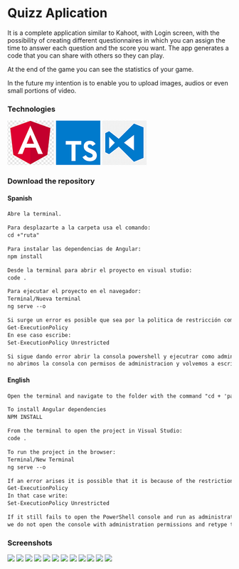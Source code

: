 # Quizz Aplication


It is a complete application similar to Kahoot, with Login screen, with the possibility of creating different questionnaires in which you can assign the time to answer each question and the score you want. The app generates a code that you can share with others so they can play. 

At the end of the game you can see the statistics of your game.

In the future my intention is to enable you to upload images, audios or even small portions of video.


### Technologies
![](https://github.com/DamianPyCoder/DamianPyCoder/blob/main/icons/angular_icon.png)
![](https://github.com/DamianPyCoder/DamianPyCoder/blob/main/icons/typescript.png)
![](https://github.com/DamianPyCoder/DamianPyCoder/blob/main/icons/visualstudio.png)



### Download the repository
#### Spanish
```diff
Abre la terminal.
```
```diff
Para desplazarte a la carpeta usa el comando:
cd +"ruta"
```
```diff
Para instalar las dependencias de Angular:
npm install
```
```diff
Desde la terminal para abrir el proyecto en visual studio:
code . 
```
```diff
Para ejecutar el proyecto en el navegador:
Terminal/Nueva terminal
ng serve --o
```
```diff
Si surge un error es posible que sea por la politica de restricción comprueba si pone "restricted" con el comando
Get-ExecutionPolicy
En ese caso escribe: 
Set-ExecutionPolicy Unrestricted
```
```diff
Si sigue dando error abrir la consola powershell y ejecutrar como administrador porque desde la terminal de code 
no abrimos la consola con permisos de administracion y volvemos a escribir el comando Set-ExecutionPolicy Unrestricted
```


#### English

```diff
Open the terminal and navigate to the folder with the command "cd + 'path' "
```
```diff
To install Angular dependencies
NPM INSTALL
```
```diff
From the terminal to open the project in Visual Studio:
code . 
```
```diff
To run the project in the browser:
Terminal/New Terminal
ng serve --o
```
```diff
If an error arises it is possible that it is because of the restriction policy Check if it puts "Restricted" with the command
Get-ExecutionPolicy
In that case write:
Set-ExecutionPolicy Unrestricted
```
```diff
If it still fails to open the PowerShell console and run as administrator because from the code terminal 
we do not open the console with administration permissions and retype the command Set-ExecutionPolicy Unrestricted
```





### Screenshots
![](https://github.com/DamianPyCoder/Programs_withAngular/blob/main/quizzScreenshots/1.png)
![](https://github.com/DamianPyCoder/Programs_withAngular/blob/main/quizzScreenshots/2.png)
![](https://github.com/DamianPyCoder/Programs_withAngular/blob/main/quizzScreenshots/3.png)
![](https://github.com/DamianPyCoder/Programs_withAngular/blob/main/quizzScreenshots/4.png)
![](https://github.com/DamianPyCoder/Programs_withAngular/blob/main/quizzScreenshots/5.png)
![](https://github.com/DamianPyCoder/Programs_withAngular/blob/main/quizzScreenshots/6.png)
![](https://github.com/DamianPyCoder/Programs_withAngular/blob/main/quizzScreenshots/7.png)
![](https://github.com/DamianPyCoder/Programs_withAngular/blob/main/quizzScreenshots/8.png)
![](https://github.com/DamianPyCoder/Programs_withAngular/blob/main/quizzScreenshots/9.png)
![](https://github.com/DamianPyCoder/Programs_withAngular/blob/main/quizzScreenshots/11.png)
![](https://github.com/DamianPyCoder/Programs_withAngular/blob/main/quizzScreenshots/12.png)
![](https://github.com/DamianPyCoder/Programs_withAngular/blob/main/quizzScreenshots/13.png)



